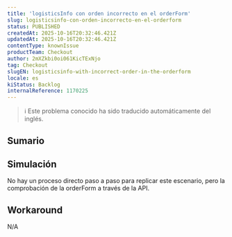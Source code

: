 ```yaml
---
title: 'logisticsInfo con orden incorrecto en el orderForm'
slug: logisticsinfo-con-orden-incorrecto-en-el-orderform
status: PUBLISHED
createdAt: 2025-10-16T20:32:46.421Z
updatedAt: 2025-10-16T20:32:46.421Z
contentType: knownIssue
productTeam: Checkout
author: 2mXZkbi0oi061KicTExNjo
tag: Checkout
slugEN: logisticsinfo-with-incorrect-order-in-the-orderform
locale: es
kiStatus: Backlog
internalReference: 1170225
---
```


>ℹ️ Este problema conocido ha sido traducido automáticamente del inglés.

## Sumario

## Simulación


No hay un proceso directo paso a paso para replicar este escenario, pero la comprobación de la orderForm a través de la API.

## Workaround


N/A


